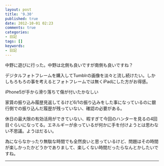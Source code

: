 ```yaml
---
layout: post
title: '9.30'
published: true
date: 2012-10-01 02:23
comments: true
categories:
- 日記
tags: []
keywords:
- 日記
---
```

中野に遊びに行った。中野は北側も良いですが南側も良いですね？

デジタルフォトフレームを購入してTumblrの画像を淡々と流し続けたい。しかしもろもろの事を考えるとフォトフレームでは無くiPadにした方がお得感。

iPhone5が手から滑り落ちて傷が付いたかなしい

家賃の振り込み履歴見返してるけど6/1の振り込みをした事になっているのに銀行側での振り込んだ履歴が残っていない、確認の必要がある。

休日の最大限の有効活用ができていない、暇すぎて今回のハンターを見るの4回目ぐらいになってる。エネルギーが余っているが何かに手を付けようとは思わない不思議。ようはだるい。

為にならなかったり無駄な時間でも全然良いと思っているけど、問題はその時間が楽しかったかどうかでありまして、楽しくない時間だったらなんとかしたいですね。

---

